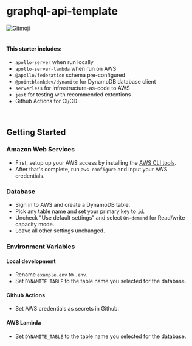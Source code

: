 # graphql-api-template

<a href="https://gitmoji.dev" >
  <img src="https://img.shields.io/badge/gitmoji-%20😜%20😍-FFDD67.svg?style=flat-square" alt="Gitmoji">
</a>

<br />
<br />

#### This starter includes:

- `apollo-server` when run locally
- `apollo-server-lambda` when run on AWS
- `@apollo/federation` schema pre-configured
- `@pointblankdev/dynamite` for DynamoDB database client
- `serverless` for infrastructure-as-code to AWS
- `jest` for testing with recommended extentions
- Github Actions for CI/CD

<br />

## Getting Started

### Amazon Web Services

- First, setup up your AWS access by installing the [AWS CLI tools](https://aws.amazon.com/cli/).
- After that's complete, run `aws configure` and input your AWS credentials.

### Database

- Sign in to AWS and create a DynamoDB table.
- Pick any table name and set your primary key to `id`.
- Uncheck "Use default settings" and select `On-demand` for Read/write capacity mode.
- Leave all other settings unchanged.

### Environment Variables

#### Local development

- Rename `example.env` to `.env`.
- Set `DYNAMITE_TABLE` to the table name you selected for the database.

#### Github Actions

- Set AWS credentials as secrets in Github.

#### AWS Lambda

- Set `DYNAMITE_TABLE` to the table name you selected for the database.
